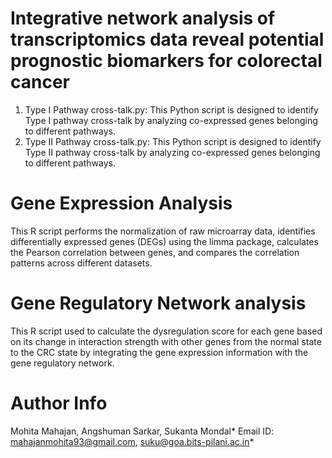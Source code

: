 # Integrative network analysis of transcriptomics data reveal potential prognostic biomarkers for colorectal cancer

1. Type I Pathway cross-talk.py: This Python script is designed to identify Type I pathway cross-talk by analyzing co-expressed genes belonging to different pathways. 
2. Type II Pathway cross-talk.py: This Python script is designed to identify Type II pathway cross-talk by analyzing co-expressed genes belonging to different pathways. 

# Gene Expression Analysis 
This R script performs the normalization of raw microarray data, identifies differentially expressed genes (DEGs) using the limma package, calculates the Pearson correlation between genes, and compares the correlation patterns across different datasets.

# Gene Regulatory Network analysis 

This R script used to calculate the dysregulation score for each gene based on its change in interaction strength with other genes from the normal state to the CRC state by integrating the gene expression information with the gene regulatory network.



# Author Info
Mohita Mahajan, Angshuman Sarkar, Sukanta Mondal*
Email ID: mahajanmohita93@gmail.com, suku@goa.bits-pilani.ac.in*
